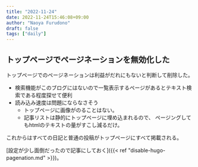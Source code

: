 ```yaml
---
title: "2022-11-24"
date: 2022-11-24T15:46:08+09:00
author: "Naoya Furudono"
draft: false
tags: ["daily"]
---
```


## トップページでページネーションを無効化した

トップページでのページネーションは利益がだれにもないと判断して削除した。

- 検索機能がこのブログにはないので一覧表示するページがあるとテキスト検索である程度探せて便利
- 読み込み速度は問題にならなさそう
    - トップページに画像がのることはない。
    - 記事リストは静的にトップページに埋め込まれるので、
      ページングしてもhtmlのテキストの量がすこし減るだけ。

これからはすべての日記と普通の投稿がトップページにすべて掲載される。

[設定が少し面倒だったので記事にしておく]({{< ref "disable-hugo-pagenation.md" >}})。
